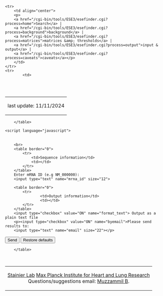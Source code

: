 <html>
<head>
<meta http-equiv="Content-Language" content="en-us">
<meta http-equiv="Content-Type" content="text/html; charset=utf-8">

<!-- Google tag (gtag.js) -->
<script async src="https://www.googletagmanager.com/gtag/js?id=G-PR10KZ63WV"></script>
<script>
  window.dataLayer = window.dataLayer || [];
  function gtag(){dataLayer.push(arguments);}
  gtag('js', new Date());
  gtag('config', 'G-PR10KZ63WV');
</script>
</head>

<body>
<table border="0" width="1024">
	<tr>
		<td>
		<p>last update: 11/11/2024</p>
		</td>
	</tr>
	
	<tr>
		<td align="center">
		<p>
		<a href="/cgi-bin/tools/ESE3/esefinder.cgi?process=home">Search</a> |
		<a href="/cgi-bin/tools/ESE3/esefinder.cgi?process=background">background</a> |
		<a href="/cgi-bin/tools/ESE3/esefinder.cgi?process=matrices">matrices &amp; thresholds</a> | 
		<a href="/cgi-bin/tools/ESE3/esefinder.cgi?process=output">input & output</a> | 
		<a href="/cgi-bin/tools/ESE3/esefinder.cgi?process=caveats">caveats</a></p>
		</td>
	</tr>
	<tr>
			<td>
<script language="javascript">
function refreshPage()
{
	var dbName=this.document.query_form.db.value;
	document.db_select_form.db.value = dbName;
	document.db_select_form.submit();
}
</script>

<form method="POST" name="db_select_form" action="/cgi-bin/tools/ESE3/esefinder.cgi" ENCTYPE="multipart/form-data">
		<input type="hidden" name="db" value="">
		<input type="hidden" name="process" value="home">
</form>

<br><br>

<form method="POST" action="/cgi-bin/tools/ESE3/esefinder.cgi" name="query_form"  enctype="multipart/form-data">
<input type="hidden" name="process" value="search">
<table border="0">
			
		</table>

	<script language="javascript">
 

</script>

</table>

		<br>
		<table border="0">
			<tr>
				<td>Sequence information</td>
				<td></td>
			</tr>
		</table>
		Enter mRNA ID (e.g NM_000000):
		<input type="text" name="mrna_id" size="12">
		
		<table border="0">
			<tr>
					<td>Output information</td>
					<td></td>
			</tr>
		</table>
		<input type="checkbox" value="ON" name="format_text"> Output as a plain text file
		<p><input type="checkbox" value="ON" name="byemail">Please send results to: 
		<input type="text" name="email" size="22"></p>
		
<p><input type="submit" value="Send" name="submit">
		<input type="reset" value="Restore defaults" name="reset"></p>
</form>
		
<table border="0">
			
		</table>
<br>

</td>
	</tr>
	<tr>
		<td>
		<p align="center">
		<a href="https://www.mpi-hlr.de/developmental-genetics">Stainier Lab</a>
		<a href="https://www.mpi-hlr.de/en">Max Planck Institute for Heart and Lung Research</a><br>
		Questions/suggestions email: <a href="muzzammilbhaisaheb@gmail.com">Muzzammil B</a>.
		</p></td>
	</tr>
</table>

</body>
</html>

